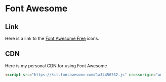# Font Awesome

## Link

Here is a link to the [Font Awesome Free](https://fontawesome.com/icons?d=gallery&m=free) icons.

## CDN

Here is my personal CDN for using Font Awesome

``` html
<script src="https://kit.fontawesome.com/1a34456532.js" crossorigin="anonymous"></script>
```